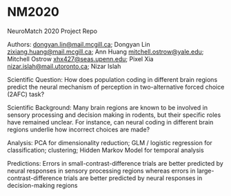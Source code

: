 # NM2020
NeuroMatch 2020 Project Repo

Authors:
dongyan.lin@mail.mcgill.ca; Dongyan Lin
zixiang.huang@mail.mcgill.ca; Ann Huang
mitchell.ostrow@yale.edu; Mitchell Ostrow
xhx427@seas.upenn.edu; Pixel Xia
nizar.islah@mail.utoronto.ca; Nizar Islah

Scientific Question: How does population coding in different brain regions predict the neural mechanism of perception in two-alternative forced choice (2AFC) task?

Scientific Background: Many brain regions are known to be involved in sensory processing and decision making in rodents, but their specific roles have remained unclear. For instance, can neural coding in different brain regions underlie how incorrect choices are made?

Analysis: PCA for dimensionality reduction; GLM / logistic regression for classification; clustering; Hidden Markov Model for temporal analysis

Predictions: Errors in small-contrast-difference trials are better predicted by neural responses in sensory processing regions whereas errors in large-contrast-difference trials are better predicted by neural responses in decision-making regions
